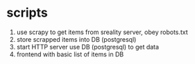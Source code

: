 # scripts

1. use scrapy to get items from sreality server, obey robots.txt
2. store scrapped items into DB (postgresql)
3. start HTTP server use DB (postgresql) to get data
4. frontend with basic list of items in DB